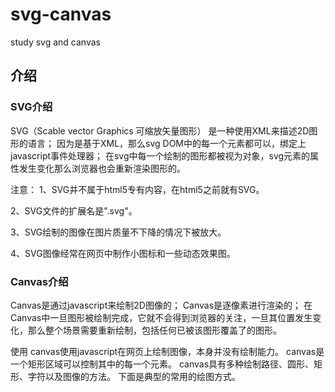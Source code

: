 # svg-canvas
study svg and canvas



## 介绍


### SVG介绍

SVG（Scable vector Graphics 可缩放矢量图形）
是一种使用XML来描述2D图形的语言；
因为是基于XML，那么svg DOM中的每一个元素都可以，绑定上javascript事件处理器；
在svg中每一个绘制的图形都被视为对象，svg元素的属性发生变化那么浏览器也会重新渲染图形的。

注意：
1、SVG并不属于html5专有内容，在html5之前就有SVG。

2、SVG文件的扩展名是".svg"。

3、SVG绘制的图像在图片质量不下降的情况下被放大。

4、SVG图像经常在网页中制作小图标和一些动态效果图。

### Canvas介绍

Canvas是通过javascript来绘制2D图像的；
Canvas是逐像素进行渲染的；
在Canvas中一旦图形被绘制完成，它就不会得到浏览器的关注，一旦其位置发生变化，那么整个场景需要重新绘制，包括任何已被该图形覆盖了的图形。

使用
canvas使用javascript在网页上绘制图像，本身并没有绘制能力。
canvas是一个矩形区域可以控制其中的每一个元素。
canvas具有多种绘制路径、圆形、矩形、字符以及图像的方法。
下面是典型的常用的绘图方式。

